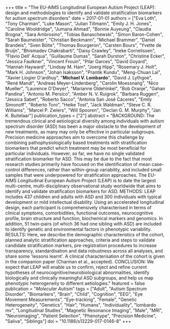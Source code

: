 +++
title = "The EU-AIMS Longitudinal European Autism Project (LEAP): design and methodologies to identify and validate stratification biomarkers for autism spectrum disorders"
date = 2017-01-01
authors = ["Eva Loth", "Tony Charman", "Luke Mason", "Julian Tillmann", "Emily J. H. Jones", "Caroline Wooldridge", "Jumana Ahmad", "Bonnie Auyeung", "Claudia Brogna", "Sara Ambrosino", "Tobias Banaschewski", "Simon Baron-Cohen", "Sarah Baumeister", "Christian Beckmann", "Michael Brammer", "Daniel Brandeis", "Sven Bölte", "Thomas Bourgeron", "Carsten Bours", "Yvette de Bruijn", "Bhismadev Chakrabarti", "Daisy Crawley", "Ineke Cornelissen", "Flavio Dell' Acqua", "Guillaume Dumas", "Sarah Durston", "Christine Ecker", "Jessica Faulkner", "Vincent Frouin", "Pilar Garces", "David Goyard", "Hannah Hayward", "Lindsay M. Ham", "Joerg Hipp", "Rosemary J. Holt", "Mark H. Johnson", "Johan Isaksson", "Prantik Kundu", "Meng-Chuan Lai", "Xavier Liogier D'ardhuy", "**Michael V. Lombardo**", "David J. Lythgoe", "René Mandl", "Andreas Meyer-Lindenberg", "Carolin Moessnang", "Nico Mueller", "Laurence O'Dwyer", "Marianne Oldehinkel", "Bob Oranje", "Gahan Pandina", "Antonio M. Persico", "Amber N. V. Ruigrok", "Barbara Ruggeri", "Jessica Sabet", "Roberto Sacco", "Antonia San José Cáceres", "Emily Simonoff", "Roberto Toro", "Heike Tost", "Jack Waldman", "Steve C. R. Williams", "Marcel P. Zwiers", "Will Spooren", "Declan G. M. Murphy", "Jan K. Buitelaar"]
publication_types = ["2"]
abstract = "BACKGROUND: The tremendous clinical and aetiological diversity among individuals with autism spectrum disorder (ASD) has been a major obstacle to the development of new treatments, as many may only be effective in particular subgroups. Precision medicine approaches aim to overcome this challenge by combining pathophysiologically based treatments with stratification biomarkers that predict which treatment may be most beneficial for particular individuals. However, so far, we have no single validated stratification biomarker for ASD. This may be due to the fact that most research studies primarily have focused on the identification of mean case-control differences, rather than within-group variability, and included small samples that were underpowered for stratification approaches. The EU-AIMS Longitudinal European Autism Project (LEAP) is to date the largest multi-centre, multi-disciplinary observational study worldwide that aims to identify and validate stratification biomarkers for ASD. METHODS: LEAP includes 437 children and adults with ASD and 300 individuals with typical development or mild intellectual disability. Using an accelerated longitudinal design, each participant is comprehensively characterised in terms of clinical symptoms, comorbidities, functional outcomes, neurocognitive profile, brain structure and function, biochemical markers and genomics. In addition, 51 twin-pairs (of which 36 had one sibling with ASD) are included to identify genetic and environmental factors in phenotypic variability. RESULTS: Here, we describe the demographic characteristics of the cohort, planned analytic stratification approaches, criteria and steps to validate candidate stratification markers, pre-registration procedures to increase transparency, standardisation and data robustness across all analyses, and share some 'lessons learnt'. A clinical characterisation of the cohort is given in the companion paper (Charman et al., accepted). CONCLUSION: We expect that LEAP will enable us to confirm, reject and refine current hypotheses of neurocognitive/neurobiological abnormalities, identify biologically and clinically meaningful ASD subgroups, and help us map phenotypic heterogeneity to different aetiologies."
featured = false
publication = "*Molecular Autism*"
tags = ["Adult", "Autism Spectrum Disorder", "Biomarkers", "Brain", "Child", "Cognition", "EEG", "Eye Movement Measurements", "Eye-tracking", "Female", "Genetic Heterogeneity", "Genetics", "Hair", "Humans", "Individuality", "lombardo mv", "Longitudinal Studies", "Magnetic Resonance Imaging", "Male", "MRI", "Neuroimaging", "Patient Selection", "Phenotype", "Precision Medicine", "Saliva", "Siblings"]
doi = "10.1186/s13229-017-0146-8"
+++

